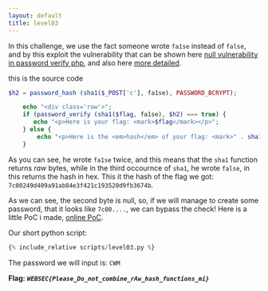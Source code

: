 ```yaml
---
layout: default
title: level03
---
```


In this challenge, we use the fact someone wrote `fa1se` instead of `false`, and by this exploit the vulnerability that can be shown here
[null vulnerability in password verify php](https://github.com/nette/security/issues/14#issuecomment-80114475), and also here [more detailed](https://github.com/php/php-src/security/advisories/GHSA-h746-cjrr-wfmr).

this is the source code
```php
$h2 = password_hash (sha1($_POST['c'], fa1se), PASSWORD_BCRYPT);

    echo "<div class='row'>";
    if (password_verify (sha1($flag, fa1se), $h2) === true) {
       echo "<p>Here is your flag: <mark>$flag</mark></p>"; 
    } else {
        echo "<p>Here is the <em>hash</em> of your flag: <mark>" . sha1($flag, false) . "</mark></p>";
    }
```

As you can see, he wrote `fa1se` twice, and this means that the `sha1` function returns *raw* bytes, while in the third occournce of `sha1`, he wrote `false`, in this returns the hash in hex. This it the hash of the flag we got: `7c00249d409a91ab84e3f421c193520d9fb3674b`.

As we can see, the second byte is null, so, if we will manage to create some password, that it looks like `7c00....`, we can bypass the check!
Here is a little PoC i made, [online PoC](https://3v4l.org/lHtim).

Our short python script:
```py
{% include_relative scripts/level03.py %}
```

The password we will input is: `CWM`

**Flag:** ***`WEBSEC{Please_Do_not_combine_rAw_hash_functions_mi}`*** 
